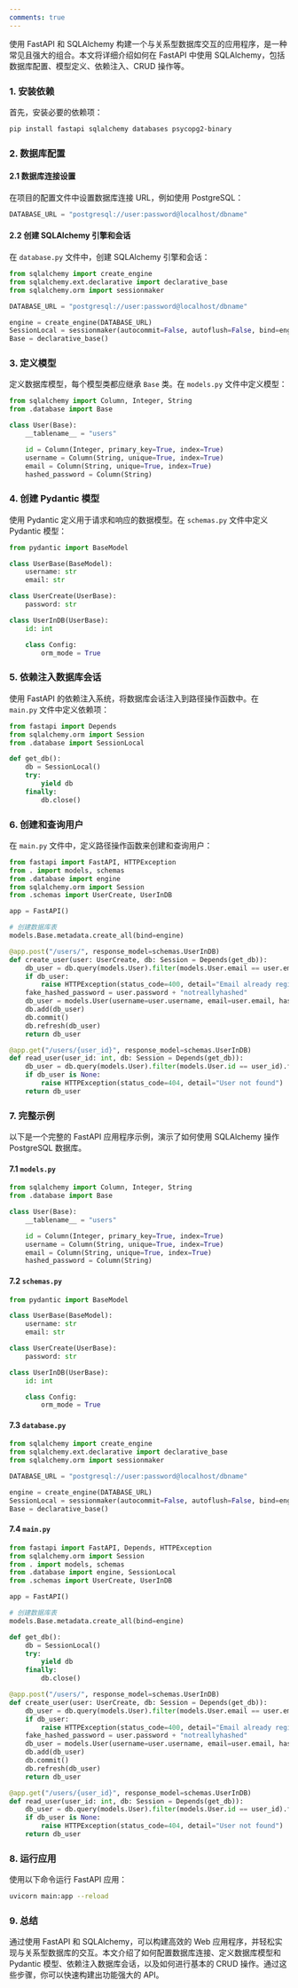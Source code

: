 ```yaml
---
comments: true
---
```


使用 FastAPI 和 SQLAlchemy 构建一个与关系型数据库交互的应用程序，是一种常见且强大的组合。本文将详细介绍如何在 FastAPI 中使用 SQLAlchemy，包括数据库配置、模型定义、依赖注入、CRUD 操作等。

### 1. 安装依赖

首先，安装必要的依赖项：

```bash
pip install fastapi sqlalchemy databases psycopg2-binary
```

### 2. 数据库配置

#### 2.1 数据库连接设置

在项目的配置文件中设置数据库连接 URL，例如使用 PostgreSQL：

```python
DATABASE_URL = "postgresql://user:password@localhost/dbname"
```

#### 2.2 创建 SQLAlchemy 引擎和会话

在 `database.py` 文件中，创建 SQLAlchemy 引擎和会话：

```python
from sqlalchemy import create_engine
from sqlalchemy.ext.declarative import declarative_base
from sqlalchemy.orm import sessionmaker

DATABASE_URL = "postgresql://user:password@localhost/dbname"

engine = create_engine(DATABASE_URL)
SessionLocal = sessionmaker(autocommit=False, autoflush=False, bind=engine)
Base = declarative_base()
```

### 3. 定义模型

定义数据库模型，每个模型类都应继承 `Base` 类。在 `models.py` 文件中定义模型：

```python
from sqlalchemy import Column, Integer, String
from .database import Base

class User(Base):
    __tablename__ = "users"

    id = Column(Integer, primary_key=True, index=True)
    username = Column(String, unique=True, index=True)
    email = Column(String, unique=True, index=True)
    hashed_password = Column(String)
```

### 4. 创建 Pydantic 模型

使用 Pydantic 定义用于请求和响应的数据模型。在 `schemas.py` 文件中定义 Pydantic 模型：

```python
from pydantic import BaseModel

class UserBase(BaseModel):
    username: str
    email: str

class UserCreate(UserBase):
    password: str

class UserInDB(UserBase):
    id: int

    class Config:
        orm_mode = True
```

### 5. 依赖注入数据库会话

使用 FastAPI 的依赖注入系统，将数据库会话注入到路径操作函数中。在 `main.py` 文件中定义依赖项：

```python
from fastapi import Depends
from sqlalchemy.orm import Session
from .database import SessionLocal

def get_db():
    db = SessionLocal()
    try:
        yield db
    finally:
        db.close()
```

### 6. 创建和查询用户

在 `main.py` 文件中，定义路径操作函数来创建和查询用户：

```python
from fastapi import FastAPI, HTTPException
from . import models, schemas
from .database import engine
from sqlalchemy.orm import Session
from .schemas import UserCreate, UserInDB

app = FastAPI()

# 创建数据库表
models.Base.metadata.create_all(bind=engine)

@app.post("/users/", response_model=schemas.UserInDB)
def create_user(user: UserCreate, db: Session = Depends(get_db)):
    db_user = db.query(models.User).filter(models.User.email == user.email).first()
    if db_user:
        raise HTTPException(status_code=400, detail="Email already registered")
    fake_hashed_password = user.password + "notreallyhashed"
    db_user = models.User(username=user.username, email=user.email, hashed_password=fake_hashed_password)
    db.add(db_user)
    db.commit()
    db.refresh(db_user)
    return db_user

@app.get("/users/{user_id}", response_model=schemas.UserInDB)
def read_user(user_id: int, db: Session = Depends(get_db)):
    db_user = db.query(models.User).filter(models.User.id == user_id).first()
    if db_user is None:
        raise HTTPException(status_code=404, detail="User not found")
    return db_user
```

### 7. 完整示例

以下是一个完整的 FastAPI 应用程序示例，演示了如何使用 SQLAlchemy 操作 PostgreSQL 数据库。

#### 7.1 `models.py`

```python
from sqlalchemy import Column, Integer, String
from .database import Base

class User(Base):
    __tablename__ = "users"

    id = Column(Integer, primary_key=True, index=True)
    username = Column(String, unique=True, index=True)
    email = Column(String, unique=True, index=True)
    hashed_password = Column(String)
```

#### 7.2 `schemas.py`

```python
from pydantic import BaseModel

class UserBase(BaseModel):
    username: str
    email: str

class UserCreate(UserBase):
    password: str

class UserInDB(UserBase):
    id: int

    class Config:
        orm_mode = True
```

#### 7.3 `database.py`

```python
from sqlalchemy import create_engine
from sqlalchemy.ext.declarative import declarative_base
from sqlalchemy.orm import sessionmaker

DATABASE_URL = "postgresql://user:password@localhost/dbname"

engine = create_engine(DATABASE_URL)
SessionLocal = sessionmaker(autocommit=False, autoflush=False, bind=engine)
Base = declarative_base()
```

#### 7.4 `main.py`

```python
from fastapi import FastAPI, Depends, HTTPException
from sqlalchemy.orm import Session
from . import models, schemas
from .database import engine, SessionLocal
from .schemas import UserCreate, UserInDB

app = FastAPI()

# 创建数据库表
models.Base.metadata.create_all(bind=engine)

def get_db():
    db = SessionLocal()
    try:
        yield db
    finally:
        db.close()

@app.post("/users/", response_model=schemas.UserInDB)
def create_user(user: UserCreate, db: Session = Depends(get_db)):
    db_user = db.query(models.User).filter(models.User.email == user.email).first()
    if db_user:
        raise HTTPException(status_code=400, detail="Email already registered")
    fake_hashed_password = user.password + "notreallyhashed"
    db_user = models.User(username=user.username, email=user.email, hashed_password=fake_hashed_password)
    db.add(db_user)
    db.commit()
    db.refresh(db_user)
    return db_user

@app.get("/users/{user_id}", response_model=schemas.UserInDB)
def read_user(user_id: int, db: Session = Depends(get_db)):
    db_user = db.query(models.User).filter(models.User.id == user_id).first()
    if db_user is None:
        raise HTTPException(status_code=404, detail="User not found")
    return db_user
```

### 8. 运行应用

使用以下命令运行 FastAPI 应用：

```bash
uvicorn main:app --reload
```

### 9. 总结

通过使用 FastAPI 和 SQLAlchemy，可以构建高效的 Web 应用程序，并轻松实现与关系型数据库的交互。本文介绍了如何配置数据库连接、定义数据库模型和 Pydantic 模型、依赖注入数据库会话，以及如何进行基本的 CRUD 操作。通过这些步骤，你可以快速构建出功能强大的 API。